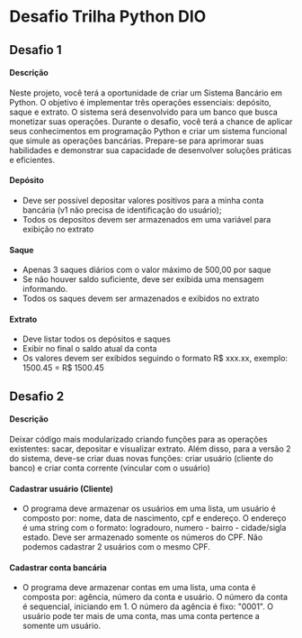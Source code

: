 # Desafio Trilha Python DIO

## Desafio 1
#### Descrição
Neste projeto, você terá a oportunidade de criar um Sistema Bancário em Python. O objetivo é implementar três operações essenciais: depósito, saque e extrato. O sistema será desenvolvido para um banco que busca monetizar suas operações. Durante o desafio, você terá a chance de aplicar seus conhecimentos em programação Python e criar um sistema funcional que simule as operações bancárias. Prepare-se para aprimorar suas habilidades e demonstrar sua capacidade de desenvolver soluções práticas e eficientes.

#### Depósito
* Deve ser possível depositar valores positivos para a minha conta bancária (v1 não precisa de identificação do usuário);
* Todos os depositos devem ser armazenados em uma variável para exibição no extrato

#### Saque
* Apenas 3 saques diários com o valor máximo de 500,00 por saque
* Se não houver saldo suficiente, deve ser exibida uma mensagem informando. 
* Todos os saques devem ser armazenados e exibidos no extrato

#### Extrato
* Deve listar todos os depósitos e saques
* Exibir no final o saldo atual da conta
* Os valores devem ser exibidos seguindo o formato R$ xxx.xx, exemplo: 1500.45 = R$ 1500.45

## Desafio 2
#### Descrição
Deixar código mais modularizado criando funções para as operações existentes: sacar, depositar e visualizar extrato. Além disso, para a versão 2 do sistema, deve-se criar duas novas funções: criar usuário (cliente do banco) e criar conta corrente (vincular com o usuário)

#### Cadastrar usuário (Cliente)
* O programa deve armazenar os usuários em uma lista, um usuário é composto por: nome, data de nascimento, cpf e endereço. O endereço é uma string com o formato: logradouro, numero - bairro - cidade/sigla estado. Deve ser armazenado somente os números do CPF. Não podemos cadastrar 2 usuários com o mesmo CPF.

#### Cadastrar conta bancária
* O programa deve armazenar contas em uma lista, uma conta é composta por: agência, número da conta e usuário. O número da conta é sequencial, iniciando em 1. O número da agência é fixo: "0001". O usuário pode ter mais de uma conta, mas uma conta pertence a somente um usuário.

